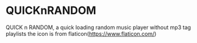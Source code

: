 # QUICKnRANDOM
QUICK n RANDOM, a quick loading random music player without mp3 tag playlists
the icon is from flaticon(https://www.flaticon.com/)
